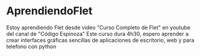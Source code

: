 # AprendiendoFlet
Estoy aprendiendo Flet desde video "Curso Completo de Flet" en youtube del canal de "Código Espinoza" 
Este curso dura 4h30, espero aprender a crear interfaces gráficas sencillas de aplicaciones de escritorio,
web y para telefono con python
